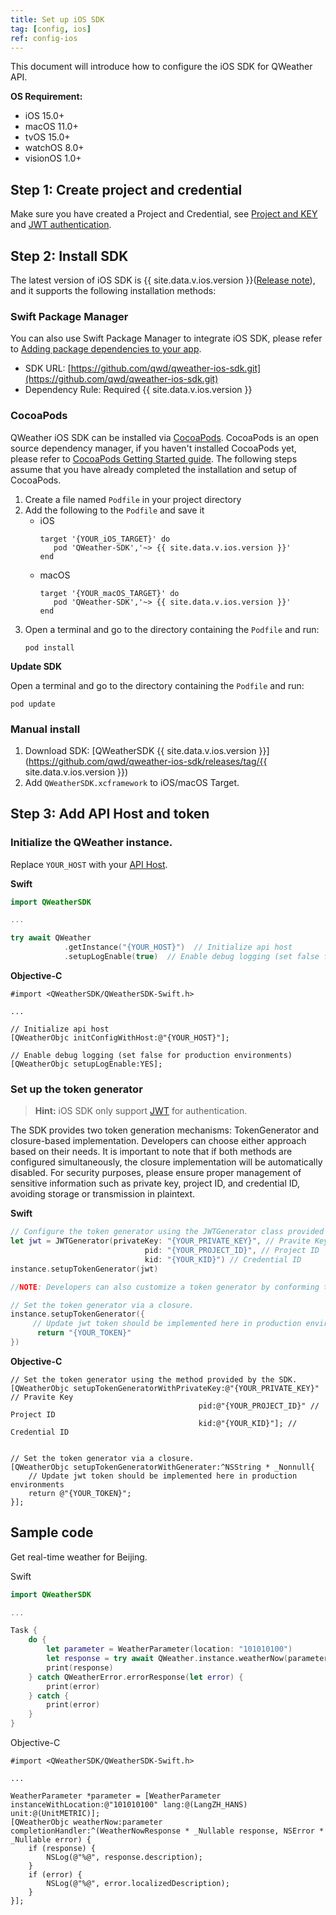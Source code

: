 ```yaml
---
title: Set up iOS SDK
tag: [config, ios]
ref: config-ios
---
```


This document will introduce how to configure the iOS SDK for QWeather API.

**OS Requirement:**

- iOS 15.0+
- macOS 11.0+
- tvOS 15.0+
- watchOS 8.0+
- visionOS 1.0+

## Step 1: Create project and credential

Make sure you have created a Project and Credential, see [Project and KEY](/en/docs/configuration/project-and-key/) and [JWT authentication](/en/docs/configuration/authentication/#json-web-token).

## Step 2: Install SDK

The latest version of iOS SDK is {{ site.data.v.ios.version }}([Release note](https://blog.qweather.com/release/sdk/)), and it supports the following installation methods:

### Swift Package Manager

You can also use Swift Package Manager to integrate iOS SDK, please refer to [Adding package dependencies to your app](https://developer.apple.com/documentation/xcode/adding-package-dependencies-to-your-app).

* SDK URL: [https://github.com/qwd/qweather-ios-sdk.git](https://github.com/qwd/qweather-ios-sdk.git)
* Dependency Rule: Required {{ site.data.v.ios.version }}

### CocoaPods

QWeather iOS SDK can be installed via [CocoaPods](https://cocoapods.org/). CocoaPods is an open source dependency manager, if you haven't installed CocoaPods yet, please refer to [CocoaPods Getting Started guide](https://guides.cocoapods.org/using/getting-started.html). The following steps assume that you have already completed the installation and setup of CocoaPods.

1. Create a file named `Podfile` in your project directory
2. Add the following to the `Podfile` and save it
   - iOS
     ```
     target '{YOUR_iOS_TARGET}' do
        pod 'QWeather-SDK','~> {{ site.data.v.ios.version }}'
     end
     ```
   - macOS
     ```
     target '{YOUR_macOS_TARGET}' do
        pod 'QWeather-SDK','~> {{ site.data.v.ios.version }}'
     end
     ```
3. Open a terminal and go to the directory containing the `Podfile` and run:
   ```
   pod install
   ```

**Update SDK**

Open a terminal and go to the directory containing the `Podfile` and run:

```
pod update
```

### Manual install

1. Download SDK: [QWeatherSDK {{ site.data.v.ios.version }}](https://github.com/qwd/qweather-ios-sdk/releases/tag/{{ site.data.v.ios.version }})
2. Add `QWeatherSDK.xcframework` to iOS/macOS Target.

## Step 3: Add API Host and token


### Initialize the QWeather instance.

Replace `YOUR_HOST` with your [API Host](/docs/configuration/api-config/#api-host).

**Swift**

```swift
import QWeatherSDK

...

try await QWeather
            .getInstance("{YOUR_HOST}")  // Initialize api host
            .setupLogEnable(true)  // Enable debug logging (set false for production environments)

```

**Objective-C**

```objc
#import <QWeatherSDK/QWeatherSDK-Swift.h>

...

// Initialize api host
[QWeatherObjc initConfigWithHost:@"{YOUR_HOST}"];

// Enable debug logging (set false for production environments)
[QWeatherObjc setupLogEnable:YES];
```
 
### Set up the token generator

> **Hint:** iOS SDK only support [JWT](/docs/configuration/authentication/#json-web-token) for authentication.

The SDK provides two token generation mechanisms: TokenGenerator and closure-based implementation. Developers can choose either approach based on their needs. It is important to note that if both methods are configured simultaneously, the closure implementation will be automatically disabled. For security purposes, please ensure proper management of sensitive information such as private key, project ID, and credential ID, avoiding storage or transmission in plaintext.

**Swift**

```swift
// Configure the token generator using the JWTGenerator class provided by the SDK
let jwt = JWTGenerator(privateKey: "{YOUR_PRIVATE_KEY}", // Pravite Key
                              pid: "{YOUR_PROJECT_ID}", // Project ID
                              kid: "{YOUR_KID}") // Credential ID
instance.setupTokenGenerator(jwt)

//NOTE: Developers can also customize a token generator by conforming to the TokenGenerator protocol.

// Set the token generator via a closure.
instance.setupTokenGenerator({  
     // Update jwt token should be implemented here in production environments
      return "{YOUR_TOKEN}"
})
```

**Objective-C**

```objc
// Set the token generator using the method provided by the SDK.
[QWeatherObjc setupTokenGeneratorWithPrivateKey:@"{YOUR_PRIVATE_KEY}" // Pravite Key
                                          pid:@"{YOUR_PROJECT_ID}" // Project ID
                                          kid:@"{YOUR_KID}"]; // Credential ID


// Set the token generator via a closure.
[QWeatherObjc setupTokenGeneratorWithGenerater:^NSString * _Nonnull{
    // Update jwt token should be implemented here in production environments
    return @"{YOUR_TOKEN}"; 
}];
```

## Sample code

Get real-time weather for Beijing.
  
Swift

```swift
import QWeatherSDK

...

Task {
    do {
        let parameter = WeatherParameter(location: "101010100")
        let response = try await QWeather.instance.weatherNow(parameter)
        print(response)
    } catch QWeatherError.errorResponse(let error) {
        print(error)
    } catch {
        print(error)
    }
}
```        

Objective-C

```objc
#import <QWeatherSDK/QWeatherSDK-Swift.h>

...

WeatherParameter *parameter = [WeatherParameter instanceWithLocation:@"101010100" lang:@(LangZH_HANS) unit:@(UnitMETRIC)];
[QWeatherObjc weatherNow:parameter completionHandler:^(WeatherNowResponse * _Nullable response, NSError * _Nullable error) {
    if (response) {
        NSLog(@"%@", response.description);
    }
    if (error) {
        NSLog(@"%@", error.localizedDescription);
    }
}];
```
